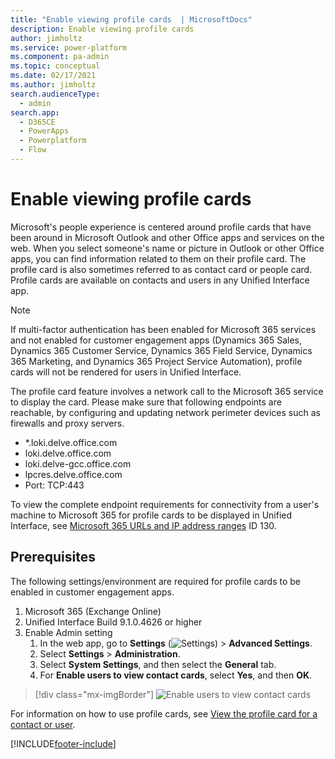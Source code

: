```yaml
---
title: "Enable viewing profile cards  | MicrosoftDocs"
description: Enable viewing profile cards 
author: jimholtz
ms.service: power-platform
ms.component: pa-admin
ms.topic: conceptual
ms.date: 02/17/2021
ms.author: jimholtz
search.audienceType: 
  - admin
search.app:
  - D365CE
  - PowerApps
  - Powerplatform
  - Flow
---
```

# Enable viewing profile cards

<!-- legacy procedure -->

Microsoft's people experience is centered around profile cards that have been around in Microsoft Outlook and other Office apps and services on the web. When you select someone's name or picture in Outlook or other Office apps, you can find information related to them on their profile card. The profile card is also sometimes referred to as contact card or people card. Profile cards are available on contacts and users in any Unified Interface app.

> [!NOTE]
> If multi-factor authentication has been enabled for Microsoft 365 services and not enabled for customer engagement apps (Dynamics 365 Sales, Dynamics 365 Customer Service, Dynamics 365 Field Service, Dynamics 365 Marketing, and Dynamics 365 Project Service Automation), profile cards will not be rendered for users in Unified Interface.
>
> The profile card feature involves a network call to the Microsoft 365 service to display the card. Please make sure that following endpoints are reachable, by configuring and updating network perimeter devices such as firewalls and proxy servers.
> 
> - *.loki.delve.office.com
> - loki.delve.office.com
> - loki.delve-gcc.office.com
> - lpcres.delve.office.com 
> - Port: TCP:443 
> 
> To view the complete endpoint requirements for connectivity from a user's machine to Microsoft 365 for profile cards to be displayed in Unified Interface, see [Microsoft 365 URLs and IP address ranges](/office365/enterprise/urls-and-ip-address-ranges#microsoft-365-common-and-office-online) ID 130.

## Prerequisites

The following settings/environment are required for profile cards to be enabled in customer engagement apps.

1. Microsoft 365 (Exchange Online)
2. Unified Interface Build 9.1.0.4626 or higher
3. Enable Admin setting
   1. In the web app, go to **Settings** (![Settings](media/settings-gear-icon.png "Settings")) > **Advanced Settings**.
   2. Select **Settings** > **Administration**.
   3. Select **System Settings**, and then select the **General** tab. 
   4. For **Enable users to view contact cards**, select **Yes**, and then **OK**.

> [!div class="mx-imgBorder"] 
> ![Enable users to view contact cards](media/enable-users-view-contact-cards.png "Enable users to view contact cards")

For information on how to use profile cards, see [View the profile card for a contact or user](/powerapps/user/profile-cards).







[!INCLUDE[footer-include](../includes/footer-banner.md)]